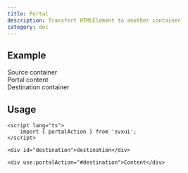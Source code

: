 ```yaml
---
title: Portal
description: Transfert HTMLElement to another container
category: doc
---
```


<script lang="ts">
    import { Card, Flexbox, Text, portalAction } from 'svxui';

    let isEnabled = false;
</script>

## Example

<Card>
<Flexbox gap="3" wrap="nowrap">
<Card variant="outline" style="min-height: 100%">
    <Flexbox gap="3" direction="column" >
    <Text>Source container</Text>
    <div use:portalAction={"#destination"}>
    <Card variant="surface">Portal content</Card>
    </div>
    </Flexbox>
</Card>

<Card variant="outline">
    <Flexbox gap="3" direction="column" >
    <Text>Destination container</Text>
    <div id="destination"></div>
    </Flexbox>
</Card>
</Flexbox>

</Card>

## Usage

```svelte
<script lang="ts">
    import { portalAction } from 'svxui';
</script>

<div id="destination">destination</div>

<div use:portalAction="#destination">Content</div>
```
